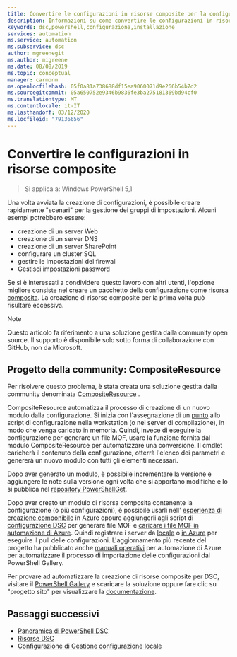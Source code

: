 ```yaml
---
title: Convertire le configurazioni in risorse composite per la configurazione dello stato-automazione di Azure
description: Informazioni su come convertire le configurazioni in risorse composite per la configurazione dello stato in automazione di Azure.
keywords: dsc,powershell,configurazione,installazione
services: automation
ms.service: automation
ms.subservice: dsc
author: mgreenegit
ms.author: migreene
ms.date: 08/08/2019
ms.topic: conceptual
manager: carmonm
ms.openlocfilehash: 05f0a81a738688df15ea9060071d9e266b54b7d2
ms.sourcegitcommit: 05a650752e9346b9836fe3ba275181369bd94cf0
ms.translationtype: MT
ms.contentlocale: it-IT
ms.lasthandoff: 03/12/2020
ms.locfileid: "79136656"
---
```

# <a name="convert-configurations-to-composite-resources"></a>Convertire le configurazioni in risorse composite

> Si applica a: Windows PowerShell 5,1

Una volta avviata la creazione di configurazioni, è possibile creare rapidamente "scenari" per la gestione dei gruppi di impostazioni.
Alcuni esempi potrebbero essere:

- creazione di un server Web
- creazione di un server DNS
- creazione di un server SharePoint
- configurare un cluster SQL
- gestire le impostazioni del firewall
- Gestisci impostazioni password

Se si è interessati a condividere questo lavoro con altri utenti, l'opzione migliore consiste nel creare un pacchetto della configurazione come [risorsa composita](/powershell/scripting/dsc/resources/authoringresourcecomposite).
La creazione di risorse composite per la prima volta può risultare eccessiva.

> [!NOTE]
> Questo articolo fa riferimento a una soluzione gestita dalla community open source.
> Il supporto è disponibile solo sotto forma di collaborazione con GitHub, non da Microsoft.

## <a name="community-project-compositeresource"></a>Progetto della community: CompositeResource

Per risolvere questo problema, è stata creata una soluzione gestita dalla community denominata [CompositeResource](https://github.com/microsoft/compositeresource) .

CompositeResource automatizza il processo di creazione di un nuovo modulo dalla configurazione.
Si inizia con l'assegnazione di un [punto](https://blogs.technet.microsoft.com/heyscriptingguy/2010/08/10/how-to-reuse-windows-powershell-functions-in-scripts/) allo script di configurazione nella workstation (o nel server di compilazione), in modo che venga caricato in memoria.
Quindi, invece di eseguire la configurazione per generare un file MOF, usare la funzione fornita dal modulo CompositeResource per automatizzare una conversione.
Il cmdlet caricherà il contenuto della configurazione, otterrà l'elenco dei parametri e genererà un nuovo modulo con tutti gli elementi necessari.

Dopo aver generato un modulo, è possibile incrementare la versione e aggiungere le note sulla versione ogni volta che si apportano modifiche e lo si pubblica nel [repository PowerShellGet](https://powershellexplained.com/2018-03-03-Powershell-Using-a-NuGet-server-for-a-PSRepository/?utm_source=blog&utm_medium=blog&utm_content=psscriptrepo).

Dopo aver creato un modulo di risorsa composita contenente la configurazione (o più configurazioni), è possibile usarli nell' [esperienza di creazione componibile](/azure/automation/compose-configurationwithcompositeresources) in Azure oppure aggiungerli agli script di [configurazione DSC](/powershell/scripting/dsc/configurations/configurations) per generare file MOF e [caricare i file MOF in automazione di Azure](/azure/automation/tutorial-configure-servers-desired-state#create-and-upload-a-configuration-to-azure-automation).
Quindi registrare i server da [locale](/azure/automation/automation-dsc-onboarding#physicalvirtual-windows-machines-on-premises-or-in-a-cloud-other-than-azure-including-aws-ec2-instances) o [in Azure](/azure/automation/automation-dsc-onboarding#azure-virtual-machines) per eseguire il pull delle configurazioni.
L'aggiornamento più recente del progetto ha pubblicato anche [manuali operativi](https://www.powershellgallery.com/packages?q=DscGallerySamples) per automazione di Azure per automatizzare il processo di importazione delle configurazioni dal PowerShell Gallery.

Per provare ad automatizzare la creazione di risorse composite per DSC, visitare il [PowerShell Gallery](https://www.powershellgallery.com/packages/compositeresource/) e scaricare la soluzione oppure fare clic su "progetto sito" per visualizzare la [documentazione](https://github.com/microsoft/compositeresource).

## <a name="next-steps"></a>Passaggi successivi

- [Panoramica di PowerShell DSC](/powershell/scripting/dsc/overview/overview)
- [Risorse DSC](/powershell/scripting/dsc/resources/resources)
- [Configurazione di Gestione configurazione locale](/powershell/scripting/dsc/managing-nodes/metaconfig)
